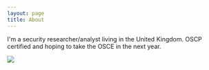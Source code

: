 ```yaml
---
layout: page
title: About
---
```


I'm a security researcher/analyst living in the United Kingdom.  OSCP certified and hoping to take the OSCE in the next year.

![](https://www.hackthebox.eu/badge/image/809)
